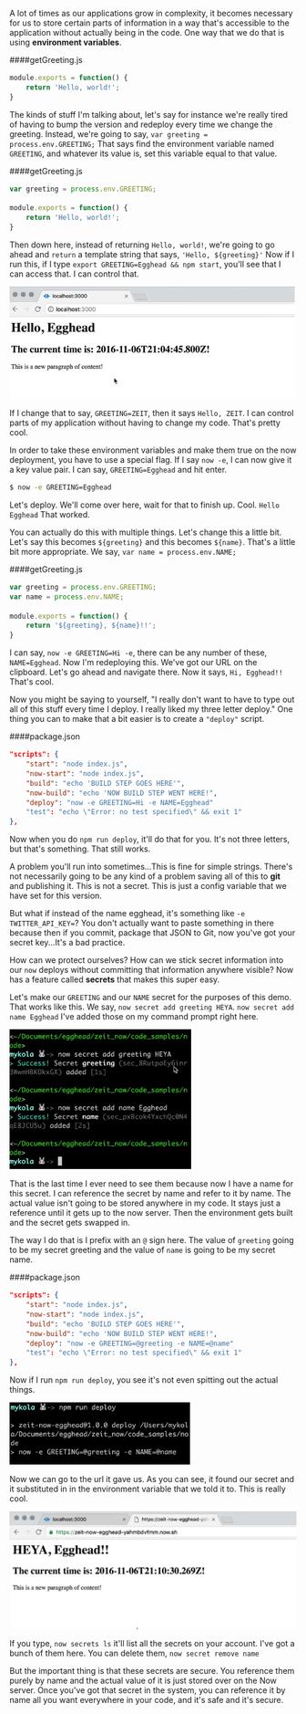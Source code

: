 A lot of times as our applications grow in complexity, it becomes necessary for us to store certain parts of information in a way that's accessible to the application without actually being in the code. One way that we do that is using **environment variables**.

####getGreeting.js
```javascript 
module.exports = function() {
    return 'Hello, world!';
}
```

The kinds of stuff I'm talking about, let's say for instance we're really tired of having to bump the version and redeploy every time we change the greeting. Instead, we're going to say, `var greeting = process.env.GREETING;` That says find the environment variable named `GREETING`, and whatever its value is, set this variable equal to that value.

####getGreeting.js
```javascript 
var greeting = process.env.GREETING;

module.exports = function() {
    return 'Hello, world!';
}
```

Then down here, instead of returning `Hello, world!`, we're going to go ahead and `return` a template string that says, `'Hello, ${greeting}'` Now if I run this, if I type `export GREETING=Egghead && npm start`, you'll see that I can access that. I can control that.

![ENV Greeting](../images/tools-configure-secrets-and-environment-variables-with-zeit-s-now-env-hello-world.png)

If I change that to say, `GREETING=ZEIT`, then it says `Hello, ZEIT`. I can control parts of my application without having to change my code. That's pretty cool.

In order to take these environment variables and make them true on the now deployment, you have to use a special flag. If I say `now -e`, I can now give it a key value pair. I can say, `GREETING=Egghead` and hit enter.

```bash
$ now -e GREETING=Egghead
```

Let's deploy. We'll come over here, wait for that to finish up. Cool. `Hello Egghead` That worked. 

You can actually do this with multiple things. Let's change this a little bit. Let's say this becomes `${greeting}` and this becomes `${name}`. That's a little bit more appropriate. We say, `var name = process.env.NAME;`

####getGreeting.js
```javascript 
var greeting = process.env.GREETING;
var name = process.env.NAME;

module.exports = function() {
    return '${greeting}, ${name}!!';
}
```

I can say, `now -e GREETING=Hi -e`, there can be any number of these, `NAME=Egghead`. Now I'm redeploying this. We've got our URL on the clipboard. Let's go ahead and navigate there. Now it says, `Hi, Egghead!!` That's cool.

Now you might be saying to yourself, "I really don't want to have to type out all of this stuff every time I deploy. I really liked my three letter deploy." One thing you can to make that a bit easier is to create a `"deploy"` script.

####package.json
```json
"scripts": {
    "start": "node index.js",
    "now-start": "node index.js",
    "build": "echo 'BUILD STEP GOES HERE'",
    "now-build": "echo 'NOW BUILD STEP WENT HERE!",
    "deploy": "now -e GREETING=Hi -e NAME=Egghead"
    "test": "echo \"Error: no test specified\" && exit 1"
},
```

Now when you do `npm run deploy`, it'll do that for you. It's not three letters, but that's something. That still works.

A problem you'll run into sometimes...This is fine for simple strings. There's not necessarily going to be any kind of a problem saving all of this to **git** and publishing it. This is not a secret. This is just a config variable that we have set for this version.

But what if instead of the name egghead, it's something like `-e TWITTER_API_KEY=`? You don't actually want to paste something in there because then if you commit, package that JSON to Git, now you've got your secret key...It's a bad practice.

How can we protect ourselves? How can we stick secret information into our `now` deploys without committing that information anywhere visible? Now has a feature called **secrets** that makes this super easy.

Let's make our `GREETING` and our `NAME` secret for the purposes of this demo. That works like this. We say, `now secret add greeting HEYA`. `now secret add name Egghead` I've added those on my command prompt right here.

![Secret Names](../images/tools-configure-secrets-and-environment-variables-with-zeit-s-now-secret-command-prompt.png)

That is the last time I ever need to see them because now I have a name for this secret. I can reference the secret by name and refer to it by name. The actual value isn't going to be stored anywhere in my code. It stays just a reference until it gets up to the now server. Then the environment gets built and the secret gets swapped in.

The way I do that is I prefix with an `@` sign here. The value of `greeting` going to be my secret greeting and the value of `name` is going to be my secret name.

####package.json
```json
"scripts": {
    "start": "node index.js",
    "now-start": "node index.js",
    "build": "echo 'BUILD STEP GOES HERE'",
    "now-build": "echo 'NOW BUILD STEP WENT HERE!",
    "deploy": "now -e GREETING=@greeting -e NAME=@name"
    "test": "echo \"Error: no test specified\" && exit 1"
},
```

Now if I run `npm run deploy`, you see it's not even spitting out the actual things.

![Safe Secrets](../images/tools-configure-secrets-and-environment-variables-with-zeit-s-now-not-spitting-out.png)

Now we can go to the url it gave us. As you can see, it found our secret and it substituted in in the environment variable that we told it to. This is really cool.

![Secrets on Display](../images/tools-configure-secrets-and-environment-variables-with-zeit-s-now-secrets-found.png)

If you type, `now secrets ls` it'll list all the secrets on your account. I've got a bunch of them here. You can delete them, `now secret remove name`

But the important thing is that these secrets are secure. You reference them purely by name and the actual value of it is just stored over on the Now server. Once you've got that secret in the system, you can reference it by name all you want everywhere in your code, and it's safe and it's secure.